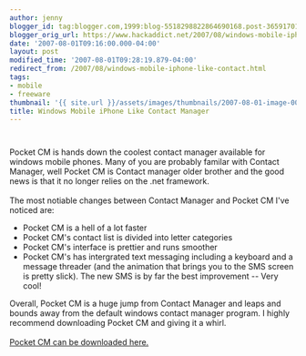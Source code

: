 ```yaml
---
author: jenny
blogger_id: tag:blogger.com,1999:blog-5518298822864690168.post-3659170120508362069
blogger_orig_url: https://www.hackaddict.net/2007/08/windows-mobile-iphone-like-contact.html
date: '2007-08-01T09:16:00.000-04:00'
layout: post
modified_time: '2007-08-01T09:28:19.879-04:00'
redirect_from: /2007/08/windows-mobile-iphone-like-contact.html
tags:
- mobile
- freeware
thumbnail: '{{ site.url }}/assets/images/thumbnails/2007-08-01-image-0000.jpg'
title: Windows Mobile iPhone Like Contact Manager
---
```


<img alt="" border="0" id="BLOGGER_PHOTO_ID_5093723314487509058" src="{{ site.url }}/assets/images/2007-08-01-image-0000.jpg" style="margin: 0px auto 10px; display: block; text-align: center; "/><br/>Pocket CM is hands down the coolest contact manager available for windows mobile phones.  Many of you are probably familar with Contact Manager, well Pocket CM is Contact manager older brother and the good news is that it no longer relies on the .net framework.<br/><br/>The most notiable changes between Contact Manager and Pocket CM I've noticed are:<br/><ul><li>Pocket CM is a hell of a lot faster</li><li>Pocket CM's contact list is divided into letter categories</li><li>Pocket CM's interface is prettier and runs smoother</li><li>Pocket CM's has intergrated text messaging including a keyboard and a message threader (and the animation that brings you to the SMS screen is pretty slick). The new SMS is by far the best improvement -- Very cool!</li></ul>Overall, Pocket CM is a huge jump from Contact Manager and leaps and bounds away from the default windows contact manager program.  I highly recommend downloading Pocket CM and giving it a whirl.<br/><br/><a href="http://www.pocketcm.com/">Pocket CM can be downloaded here.</a>